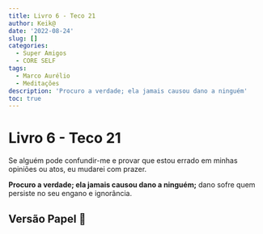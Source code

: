 ```yaml
---
title: Livro 6 - Teco 21
author: Keik@
date: '2022-08-24'
slug: []
categories:
  - Super Amigos
  - CORE SELF
tags:
  - Marco Aurélio
  - Meditações
description: 'Procuro a verdade; ela jamais causou dano a ninguém'
toc: true
---
```


# Livro 6 - Teco 21

Se alguém pode confundir-me e provar que estou errado em minhas opiniões ou atos, eu mudarei com prazer. 

**Procuro a verdade; ela jamais causou dano a ninguém;** dano sofre quem persiste no seu engano e ignorância.

## Versão Papel :book:
<iframe style=""width:120px;height:240px;"" marginwidth=""0"" marginheight=""0"" scrolling=""no"" frameborder=""0"" src=""//ws-na.amazon-adsystem.com/widgets/q?ServiceVersion=20070822&OneJS=1&Operation=GetAdHtml&MarketPlace=BR&source=ss&ref=as_ss_li_til&ad_type=product_link&tracking_id=mundodekeika-20&language=pt_BR&marketplace=amazon&region=BR&placement=B092FVY4BB&asins=B092FVY4BB&linkId=37c5ec14221f61f811029aa88b520891&show_border=true&link_opens_in_new_window=true""></iframe>		